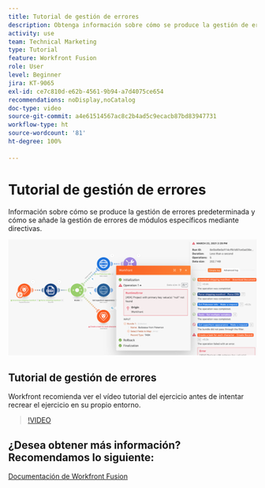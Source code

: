```yaml
---
title: Tutorial de gestión de errores
description: Obtenga información sobre cómo se produce la gestión de errores predeterminada y cómo añadir la gestión de errores de módulos específicos mediante directivas en  [!DNL Adobe Workfront Fusion].
activity: use
team: Technical Marketing
type: Tutorial
feature: Workfront Fusion
role: User
level: Beginner
jira: KT-9065
exl-id: ce7c810d-e62b-4561-9b94-a7d4075ce654
recommendations: noDisplay,noCatalog
doc-type: video
source-git-commit: a4e61514567ac8c2b4ad5c9ecacb87bd83947731
workflow-type: ht
source-wordcount: '81'
ht-degree: 100%

---
```


# Tutorial de gestión de errores

Información sobre cómo se produce la gestión de errores predeterminada y cómo se añade la gestión de errores de módulos específicos mediante directivas.

![Una imagen de un escenario con gestión de errores](assets/troubleshooting-and-error-handling-7.png)

## Tutorial de gestión de errores

Workfront recomienda ver el vídeo tutorial del ejercicio antes de intentar recrear el ejercicio en su propio entorno.

>[!VIDEO](https://video.tv.adobe.com/v/335306/?quality=12&learn=on)

## ¿Desea obtener más información? Recomendamos lo siguiente:

[Documentación de Workfront Fusion](https://experienceleague.adobe.com/docs/workfront/using/adobe-workfront-fusion/workfront-fusion-2.html?lang=es)
